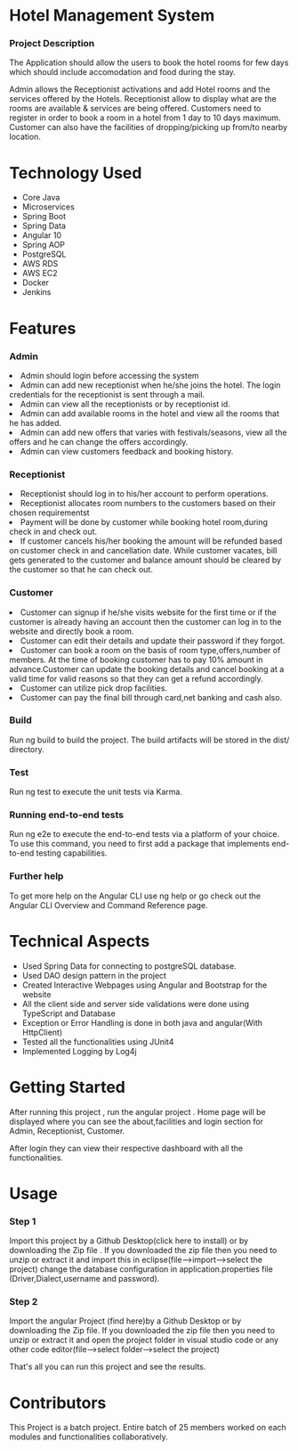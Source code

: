 <h1>Hotel Management System
</h1>
<h3>Project Description</h3>
<p>
  The Application should allow the users to book the hotel rooms for few days which should include accomodation and food during the stay.

Admin allows the Receptionist activations and add Hotel rooms and the services offered by the Hotels. Receptionist allow to display what are the rooms are available & services are being offered. Customers need to register in order to book a room in a hotel from 1 day to 10 days maximum. Customer can also have the facilities of dropping/picking up from/to nearby location.
</p>

 <h1>Technology Used</h1>
<ul>
 
  
  
  <li>  Core Java</li>
  <li>Microservices</li>
<li>  Spring Boot</li>
<li>  Spring Data</li>
<li>  Angular 10</li>
<li>  Spring AOP</li>
<li>  PostgreSQL</li>
<li>   AWS RDS</li>
<li>  AWS EC2</li>
<li>  Docker</li>
<li>  Jenkins</li>
   
</ul>

<h1>Features</h1>
<h3>Admin</h3>
<li>Admin should login before accessing the system</li>
<li>Admin can add new receptionist when he/she joins the hotel. The login credentials for the receptionist is sent through a mail.</li>
<li>Admin can view all the receptionists or by receptionist id.</li>
<li>Admin can add available rooms in the hotel and view all the rooms that he has added.</li>
<li>Admin can add new offers that varies with festivals/seasons, view all the offers and he can change the offers accordingly.</li>
<li>Admin can view customers feedback and booking history.</li>




<h3>Receptionist</h3>


<li>Receptionist should log in to his/her account to perform operations.</li>
<li>Receptionist allocates room numbers to the customers based on their chosen requirementst</li>
<li>Payment will be done by customer while booking hotel room,during check in and check out.</li>
<li>If customer cancels his/her booking the amount will be refunded based on customer check in and cancellation date. While customer vacates, bill gets generated to the customer and balance amount should be cleared by the customer so that he can check out.</li>



<h3>Customer</h3>

<li>Customer can signup if he/she visits website for the first time or if the customer is already having an account then the customer can log in to the website and directly book a room.</li>
<li>Customer can edit their details and update their password if they forgot.</li>
<li>Customer can book a room on the basis of room type,offers,number of members. At the time of booking customer has to pay 10% amount in advance.Customer can update the booking details and cancel booking at a valid time for valid reasons so that they can get a refund accordingly.</li>
<li>Customer can utilize pick drop facilities.</li>
<li>Customer can pay the final bill through card,net banking and cash also.</li>





<h3>Build</h3>
<p>Run ng build to build the project. The build artifacts will be stored in the dist/ directory.</p>

<h3>Test</h3>
<p>Run ng test to execute the unit tests via Karma.</p>


<h3>Running end-to-end tests</h3>
<p>Run ng e2e to execute the end-to-end tests via a platform of your choice. To use this command, you need to first add a package that implements end-to-end testing capabilities.</p>

 <h3>Further help</h3>
<p>To get more help on the Angular CLI use ng help or go check out the Angular CLI Overview and Command Reference page.</p>



<h1>Technical Aspects</h1>
<ul>

  <li>Used Spring Data for connecting to postgreSQL database.</li>
<li>Used DAO design pattern in the project</li>
<li>Created Interactive Webpages using Angular and Bootstrap for the website</li>
<li>All the client side and server side validations were done using TypeScript and Database</li>
<li>Exception or Error Handling is done in both java and angular(With HttpClient)</li></li>
<li>Tested all the functionalities using JUnit4</li>
<li>Implemented Logging by Log4j</li>



</ul>



<h1>Getting Started</h1>
<p>After running this project , run the angular project . Home page will be displayed where you can see the about,facilities and login section for Admin, Receptionist, Customer.

After login they can view their respective dashboard with all the functionalities.</p>



<h1>Usage</h1>

<h3>Step 1</h3>

<p>
Import this project by a Github Desktop(click here to install) or by downloading the Zip file . If you downloaded the zip file then you need to unzip or extract it and import this in eclipse(file-->import-->select the project) change the database configuration in application.properties file (Driver,Dialect,username and password).</p>
  
  
  <h3>Step 2</h3>
  
  <p>Import the angular Project (find here)by a Github Desktop or by downloading the Zip file. If you downloaded the zip file then you need to unzip or extract it and open the project folder in visual studio code or any other code editor(file-->select folder-->select the project)

That's all you can run this project and see the results.</p>


<h1>Contributors</h1>
<p>This Project is a batch project. Entire batch of 25 members worked on each modules and functionalities collaboratively.</p>
